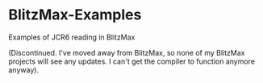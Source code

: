 # BlitzMax-Examples
Examples of JCR6 reading in BlitzMax


(Discontinued. I've moved away from BlitzMax, so none of my BlitzMax projects will see any updates. I can't get the compiler to function anymore anyway).
